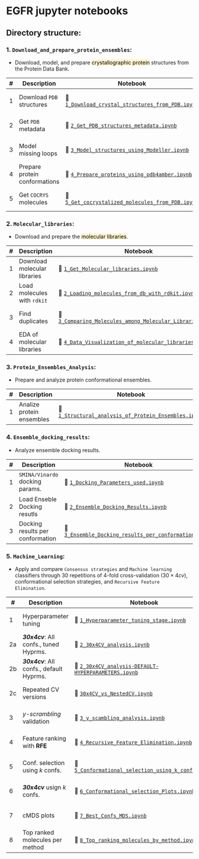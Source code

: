 # EGFR jupyter notebooks

## **Directory structure:**

### 1. **`Download_and_prepare_protein_ensembles`:**

- Download, model, and prepare <mark style='background-color: #FFF2CD'>crystallographic protein</mark> structures from the Protein Data Bank.

    
| # | Description | Notebook  | View |
| - |- | - | ---- |
| 1 | Download `PDB` structures | 📙 [`1_Download_crystal_structures_from_PDB.ipynb`](https://github.com/jRicciL/ML-ensemble-docking/tree/main/egfr/1_Download_and_prepare_protein_ensembles/1_Download_crystal_structures_from_PDB.ipynb) | [![View the notebook](https://img.shields.io/badge/render-nbviewer-orange.svg)](https://nbviewer.jupyter.org/github/jRicciL/ML-ensemble-docking/blob/main/egfr/1_Download_and_prepare_protein_ensembles/1_Download_crystal_structures_from_PDB.ipynb) |
| 2 | Get `PDB` metadata | 📙 [`2_Get_PDB_structures_metadata.ipynb`](https://github.com/jRicciL/ML-ensemble-docking/tree/main/egfr/1_Download_and_prepare_protein_ensembles/2_Get_PDB_structures_metadata.ipynb) | [![View the notebook](https://img.shields.io/badge/render-nbviewer-orange.svg)](https://nbviewer.jupyter.org/github/jRicciL/ML-ensemble-docking/blob/main/egfr/1_Download_and_prepare_protein_ensembles/2_Get_PDB_structures_metadata.ipynb) |
| 3 | Model missing loops | 📙 [`3_Model_structures_using_Modeller.ipynb`](https://github.com/jRicciL/ML-ensemble-docking/tree/main/egfr/1_Download_and_prepare_protein_ensembles/3_Model_structures_using_Modeller.ipynb) | [![View the notebook](https://img.shields.io/badge/render-nbviewer-orange.svg)](https://nbviewer.jupyter.org/github/jRicciL/ML-ensemble-docking/blob/main/egfr/1_Download_and_prepare_protein_ensembles/3_Model_structures_using_Modeller.ipynb) |
| 4 | Prepare protein conformations | 📙 [`4_Prepare_proteins_using_pdb4amber.ipynb`](https://github.com/jRicciL/ML-ensemble-docking/tree/main/egfr/1_Download_and_prepare_protein_ensembles/4_Prepare_proteins_using_pdb4amber.ipynb) | [![View the notebook](https://img.shields.io/badge/render-nbviewer-orange.svg)](https://nbviewer.jupyter.org/github/jRicciL/ML-ensemble-docking/blob/main/egfr/1_Download_and_prepare_protein_ensembles/4_Prepare_proteins_using_pdb4amber.ipynb) |
| 5 | Get `COCRYS` molecules | 📙 [`5_Get_cocrystalized_molecules_from_PDB.ipynb`](https://github.com/jRicciL/ML-ensemble-docking/tree/main/egfr/1_Download_and_prepare_protein_ensembles/5_Get_cocrystalized_molecules_from_PDB.ipynb) | [![View the notebook](https://img.shields.io/badge/render-nbviewer-orange.svg)](https://nbviewer.jupyter.org/github/jRicciL/ML-ensemble-docking/blob/main/egfr/1_Download_and_prepare_protein_ensembles/5_Get_cocrystalized_molecules_from_PDB.ipynb) |



### 2. **`Molecular_libraries`:**

- Download and prepare the <mark style='background-color: #FFF2CD'>molecular libraries</mark>.
    
| # | Description | Notebook  | View |
| - |- | - | ---- |
| 1 | Download molecular libraries |📙 [`1_Get_Molecular_libraries.ipynb`](https://github.com/jRicciL/ML-ensemble-docking/tree/main/egfr/2_Molecular_libraries/1_Get_Molecular_libraries.ipynb) | [![View the notebook](https://img.shields.io/badge/render-nbviewer-orange.svg)](https://nbviewer.jupyter.org/github/jRicciL/ML-ensemble-docking/blob/main/egfr/2_Molecular_libraries/1_Get_Molecular_libraries.ipynb) |
| 2 | Load molecules with `rdkit` |📙 [`2_Loading_molecules_from_db_with_rdkit.ipynb`](https://github.com/jRicciL/ML-ensemble-docking/tree/main/egfr/2_Molecular_libraries/2_Loading_molecules_from_db_with_rdkit.ipynb) | [![View the notebook](https://img.shields.io/badge/render-nbviewer-orange.svg)](https://nbviewer.jupyter.org/github/jRicciL/ML-ensemble-docking/blob/main/egfr/2_Molecular_libraries/2_Loading_molecules_from_db_with_rdkit.ipynb) |
| 3 | Find duplicates |📙 [`3_Comparing_Molecules_among_Molecular_Libraries.ipynb`](https://github.com/jRicciL/ML-ensemble-docking/tree/main/egfr/2_Molecular_libraries/3_Comparing_Molecules_among_Molecular_Libraries.ipynb) | [![View the notebook](https://img.shields.io/badge/render-nbviewer-orange.svg)](https://nbviewer.jupyter.org/github/jRicciL/ML-ensemble-docking/blob/main/egfr/2_Molecular_libraries/3_Comparing_Molecules_among_Molecular_Libraries.ipynb) |
| 4 |EDA of molecular libraries |📙 [`4_Data_Visualization_of_molecular_libraries.ipynb`](https://github.com/jRicciL/ML-ensemble-docking/tree/main/egfr/2_Molecular_libraries/4_Data_Visualization_of_molecular_libraries.ipynb) | [![View the notebook](https://img.shields.io/badge/render-nbviewer-orange.svg)](https://nbviewer.jupyter.org/github/jRicciL/ML-ensemble-docking/blob/main/egfr/2_Molecular_libraries/4_Data_Visualization_of_molecular_libraries.ipynb) |

### 3. **`Protein_Ensembles_Analysis`:**

- Prepare and analyze protein conformational ensembles.
    
| # | Description | Notebook  | View |
| - |- | - | ---- |
| 1 | Analize protein ensembles | 📙 [`1_Structural_analysis_of_Protein_Ensembles.ipynb`](https://github.com/jRicciL/ML-ensemble-docking/tree/main/egfr/3_Protein_Ensembles_Analysis/1_Structural_analysis_of_Protein_Ensembles.ipynb) | [![View the notebook](https://img.shields.io/badge/render-nbviewer-orange.svg)](https://nbviewer.jupyter.org/github/jRicciL/ML-ensemble-docking/blob/main/egfr/3_Protein_Ensembles_Analysis/1_Structural_analysis_of_Protein_Ensembles.ipynb) |

### 4. **`Ensemble_docking_results`:**

- Analyze ensemble docking results.
    
| # | Description | Notebook  | View |
| - |- | - | ---- |
| 1 | `SMINA/Vinardo` docking params. | 📙 [`1_Docking_Parameters_used.ipynb`](https://github.com/jRicciL/ML-ensemble-docking/tree/main/egfr/4_Ensemble_docking_results/1_Docking_Parameters_used.ipynb) | [![View the notebook](https://img.shields.io/badge/render-nbviewer-orange.svg)](https://nbviewer.jupyter.org/github/jRicciL/ML-ensemble-docking/blob/main/egfr/4_Ensemble_docking_results/1_Docking_Parameters_used.ipynb) |
| 2 | Load Enseble Docking resutls | 📙 [`2_Ensemble_Docking_Results.ipynb`](https://github.com/jRicciL/ML-ensemble-docking/tree/main/egfr/4_Ensemble_docking_results/2_Ensemble_Docking_Results.ipynb) | [![View the notebook](https://img.shields.io/badge/render-nbviewer-orange.svg)](https://nbviewer.jupyter.org/github/jRicciL/ML-ensemble-docking/blob/main/egfr/4_Ensemble_docking_results/2_Ensemble_Docking_Results.ipynb) |
| 3 | Docking results per conformation| 📙 [`3_Ensemble_Docking_results_per_conformation.ipynb`](https://github.com/jRicciL/ML-ensemble-docking/tree/main/egfr/4_Ensemble_docking_results/3_Ensemble_Docking_results_per_conformation.ipynb) | [![View the notebook](https://img.shields.io/badge/render-nbviewer-orange.svg)](https://nbviewer.jupyter.org/github/jRicciL/ML-ensemble-docking/blob/main/egfr/4_Ensemble_docking_results/3_Ensemble_Docking_results_per_conformation.ipynb) |

### 5. **`Machine_Learning`:**

- Apply and compare `Consensus strategies` and `Machine learning` classifiers through 30 repetitions of 4-fold cross-validation ($30 \times 4 cv$), conformational selection strategies, and `Recursive Feature Elimination`.
    
| # | Description | Notebook  | View |
| - |- | - | ---- |
| 1 | Hyperparameter tuning | 📙 [`1_Hyperparameter_tuning_stage.ipynb`](https://github.com/jRicciL/ML-ensemble-docking/tree/main/egfr/5_Machine_Learning/1_Hyperparameter_tuning_stage.ipynb) | [![View the notebook](https://img.shields.io/badge/render-nbviewer-orange.svg)](https://nbviewer.jupyter.org/github/jRicciL/ML-ensemble-docking/blob/main/egfr/5_Machine_Learning/1_Hyperparameter_tuning_stage.ipynb) |
| 2a | __*30x4cv*__: All confs., tuned Hyprms. | 📙 [`2_30x4CV_analysis.ipynb`](https://github.com/jRicciL/ML-ensemble-docking/tree/main/egfr/5_Machine_Learning/2_30x4CV_analysis.ipynb) | [![View the notebook](https://img.shields.io/badge/render-nbviewer-orange.svg)](https://nbviewer.jupyter.org/github/jRicciL/ML-ensemble-docking/blob/main/egfr/5_Machine_Learning/2_30x4CV_analysis.ipynb) |
| 2b | __*30x4cv*__: All confs., default Hyprms. |📙 [`2_30x4CV_analysis-DEFAULT-HYPERPARAMETERS.ipynb`](https://github.com/jRicciL/ML-ensemble-docking/tree/main/egfr/5_Machine_Learning/2_30x4CV_analysis-DEFAULT-HYPERPARAMETERS.ipynb) | [![View the notebook](https://img.shields.io/badge/render-nbviewer-orange.svg)](https://nbviewer.jupyter.org/github/jRicciL/ML-ensemble-docking/blob/main/egfr/5_Machine_Learning/2_30x4CV_analysis-DEFAULT-HYPERPARAMETERS.ipynb) |
| 2c | Repeated CV versions| 📙 [`30x4CV_vs_NestedCV.ipynb`](https://github.com/jRicciL/ML-ensemble-docking/tree/main/egfr/5_Machine_Learning/30x4CV_vs_NestedCV.ipynb) | [![View the notebook](https://img.shields.io/badge/render-nbviewer-orange.svg)](https://nbviewer.jupyter.org/github/jRicciL/ML-ensemble-docking/blob/main/egfr/5_Machine_Learning/30x4CV_vs_NestedCV.ipynb) |
| 3 | *y-scrambling* validation | 📙 [`3_y_scambling_analysis.ipynb`](https://github.com/jRicciL/ML-ensemble-docking/tree/main/egfr/5_Machine_Learning/3_y_scambling_analysis.ipynb) | [![View the notebook](https://img.shields.io/badge/render-nbviewer-orange.svg)](https://nbviewer.jupyter.org/github/jRicciL/ML-ensemble-docking/blob/main/egfr/5_Machine_Learning/3_y_scambling_analysis.ipynb) |
| 4 | Feature ranking with **RFE** | 📙 [`4_Recursive_Feature_Elimination.ipynb`](https://github.com/jRicciL/ML-ensemble-docking/tree/main/egfr/5_Machine_Learning/4_Recursive_Feature_Elimination.ipynb) | [![View the notebook](https://img.shields.io/badge/render-nbviewer-orange.svg)](https://nbviewer.jupyter.org/github/jRicciL/ML-ensemble-docking/blob/main/egfr/5_Machine_Learning/4_Recursive_Feature_Elimination.ipynb) |
| 5 | Conf. selection using *k* confs.| 📙 [`5_Conformational_selection_using_k_confs.ipynb`](https://github.com/jRicciL/ML-ensemble-docking/tree/main/egfr/5_Machine_Learning/5_Conformational_selection_using_k_confs.ipynb) | [![View the notebook](https://img.shields.io/badge/render-nbviewer-orange.svg)](https://nbviewer.jupyter.org/github/jRicciL/ML-ensemble-docking/blob/main/egfr/5_Machine_Learning/5_Conformational_selection_using_k_confs.ipynb) |
| 6 | __*30x4cv*__ usign *k* confs. |📙 [`6_Conformational_selection_Plots.ipynb`](https://github.com/jRicciL/ML-ensemble-docking/tree/main/egfr/5_Machine_Learning/6_Conformational_selection_Plots.ipynb) | [![View the notebook](https://img.shields.io/badge/render-nbviewer-orange.svg)](https://nbviewer.jupyter.org/github/jRicciL/ML-ensemble-docking/blob/main/egfr/5_Machine_Learning/6_Conformational_selection_Plots.ipynb) |
| 7 | cMDS plots | 📙 [`7_Best_Confs_MDS.ipynb`](https://github.com/jRicciL/ML-ensemble-docking/tree/main/egfr/5_Machine_Learning/7_Best_Confs_MDS.ipynb) | [![View the notebook](https://img.shields.io/badge/render-nbviewer-orange.svg)](https://nbviewer.jupyter.org/github/jRicciL/ML-ensemble-docking/blob/main/egfr/5_Machine_Learning/7_Best_Confs_MDS.ipynb) |
| 8 | Top ranked molecules per method | 📙 [`8_Top_ranking_molecules_by_method.ipynb`](https://github.com/jRicciL/ML-ensemble-docking/tree/main/egfr/5_Machine_Learning/8_Top_ranking_molecules_by_method.ipynb) | [![View the notebook](https://img.shields.io/badge/render-nbviewer-orange.svg)](https://nbviewer.jupyter.org/github/jRicciL/ML-ensemble-docking/blob/main/egfr/5_Machine_Learning/8_Top_ranking_molecules_by_method.ipynb) |